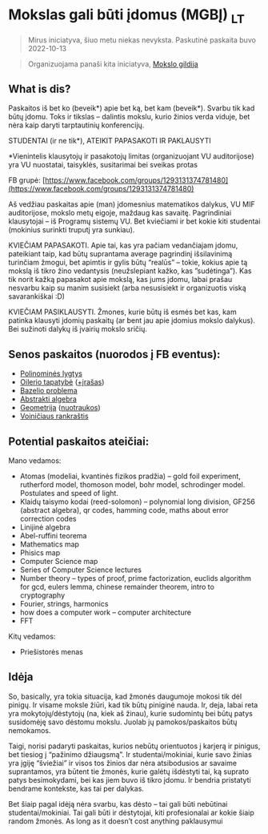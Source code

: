 # Mokslas gali būti įdomus (MGBĮ) <sub>LT</sub>

> Mirus iniciatyva, šiuo metu niekas nevyksta. Paskutinė paskaita buvo 2022-10-13

> Organizuojama panaši kita iniciatyva, [Mokslo gildija](/teach/the-science-guild.html)

## What is dis?

Paskaitos iš bet ko (beveik*) apie bet ką, bet kam (beveik*). Svarbu tik kad būtų įdomu. Toks ir tikslas – dalintis mokslu, kurio žinios verda viduje, bet nėra kaip daryti tarptautinių konferencijų.

STUDENTAI (ir ne tik*), ATEIKIT PAPASAKOTI IR PAKLAUSYTI

*Vienintelis klausytojų ir pasakotojų limitas (organizuojant VU auditorijose) yra VU nuostatai, taisyklės, susitarimai bei sveikas protas

FB grupė: [https://www.facebook.com/groups/1293131374781480](https://www.facebook.com/groups/1293131374781480)

Aš vedžiau paskaitas apie (man) įdomesnius matematikos dalykus, VU MIF auditorijose, mokslo metų eigoje, maždaug kas savaitę. Pagrindiniai klausytojai – iš Programų sistemų VU. Bet kviečiami ir bet kokie kiti studentai (mokinius surinkti truputį yra sunkiau).

KVIEČIAM PAPASAKOTI. Apie tai, kas yra pačiam vedančiajam įdomu, pateikiant taip, kad būtų suprantama average pagrindinį išsilavinimą turinčiam žmogui, bet apimtis ir gylis būtų “realūs” – tokie, kokius apie tą mokslą iš tikro žino vedantysis (neužslepiant kažko, kas ”sudėtinga”). Kas tik norit kažką papasakot apie mokslą, kas jums įdomu, labai prašau nesvarbu kaip su manim susisiekt (arba nesusisiekt ir organizuotis viską savarankiškai :D)

KVIEČIAM PASIKLAUSYTI. Žmones, kurie būtų iš esmės bet kas, kam patinka klausyti įdomių paskaitų (ar bent jau apie įdomius mokslo dalykus). Bei sužinoti dalykų iš įvairių mokslo sričių.

## Senos paskaitos (nuorodos į FB eventus):

- [Polinominės lygtys](https://fb.me/e/3glfRQJcp)
- [Oilerio tapatybė](https://fb.me/e/2ooWjAAmx) ([+įrašas](https://drive.google.com/file/d/1iXnJA4AmH1dD26zyLRHr7WbXqIAl-Gs1/view?usp=sharing))
- [Bazelio problema](https://fb.me/e/2qRqY9Jfi)
- [Abstrakti algebra](https://fb.me/e/1H3LkVvET)
- [Geometrija](https://fb.me/e/1PQQ2uOHu) ([nuotraukos](https://www.instagram.com/p/CeEtrdVLfymxNe5nkpeCP1MBw30rseVsMVIs3E0/?igshid=YmMyMTA2M2Y=))
- [Voiničiaus rankraštis](https://fb.me/e/3GcwlZCAT)

## Potential paskaitos ateičiai:

Mano vedamos:

- Atomas (modeliai, kvantinės fizikos pradžia) – gold foil experiment, rutherford model, thomoson model, bohr model, schrodinger model. Postulates and speed of light.
- Klaidų taisymo kodai (reed-solomon) – polynomial long division, GF256 (abstract algebra), qr codes, hamming code, maths about error correction codes
- Linijinė algebra
- Abel-ruffini teorema
- Mathematics map
- Phisics map
- Computer Science map
- Series of Computer Science lectures
- Number theory – types of proof, prime factorization, euclids algorithm for gcd, eulers lemma, chinese remainder theorem, intro to cryptography
- Fourier, strings, harmonics
- how does a computer work – computer architecture
- FFT

Kitų vedamos:

- Priešistorės menas

## Idėja

So, basically, yra tokia situacija, kad žmonės daugumoje mokosi tik dėl pinigų. Ir visame moksle žiūri, kad tik būtų piniginė nauda. Ir, deja, labai reta yra mokytojų/dėstytojų (na, kiek aš žinau), kurie sudomintų bei būtų patys susidomėję savo dėstomu mokslu. Juolab jų pamokos/paskaitos būtų nemokamos.

Taigi, norisi padaryti paskaitas, kurios nebūtų orientuotos į karjerą ir pinigus, bet tiesiog į “pažinimo džiaugsmą”. Ir studentai/mokiniai, kurie savo žinias yra įgiję “šviežiai” ir visos tos žinios dar nėra atsibodusios ar savaime suprantamos, yra būtent tie žmonės, kurie galėtų išdėstyti tai, ką suprato patys besimokydami, bei kas jiem buvo iš tikro įdomu. Ir bendria pristatyti bendrame kontekste, kas tai per dalykas.

Bet šiaip pagal idėją nėra svarbu, kas dėsto – tai gali būti nebūtinai studentai/mokiniai. Tai gali būti ir dėstytojai, kiti profesionalai ar kokie šiaip random žmonės. As long as it doesn’t cost anything paklausymui